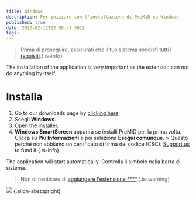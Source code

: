 ```yaml
---
title: Windows
description: Per iniziare con l'installazione di PreMiD su Windows
published: true
date: 2020-02-12T22:08:41.501Z
tags:
---
```


> Prima di proseguire, assicurati che il tuo sistema soddisfi tutti i [requisiti](/install/requirements).{.is-info}

The installation of the application is very important as the extension can not do anything by itself.

# Installa
1. Go to our downloads page by [clicking here](https://premid.app/downloads).
2. Scegli **Windows**.
3. Open the installer.
4. **Windows SmartScreen** apparirà se installi PreMiD per la prima volta. Clicca su **Più Informazioni** e poi seleziona **Esegui comunque**. > Questo perché non abbiamo un certificato di firma del codice (CSC). [Support us](https://www.patreon.com/Timeraa) to fund it.{.is-info}

The application will start automatically. Controlla il simbolo nella barra di sistema.

> Non dimenticare di [aggiungere l'estensione ****](/install).{.is-warning}

![](https://a.icons8.com/djxbtnYm/GBjHDS/svg.svg) {.align-abstopright}